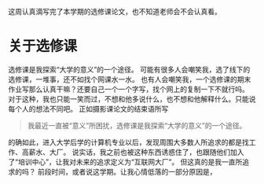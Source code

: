 这周认真滴写完了本学期的选修课论文，也不知道老师会不会认真看。
# 关于选修课
选修课是我探索“大学的意义”的一个途径。
可能有很多人会嘲笑我，选了线下的选修课，一堆事，还不如找个网课水一水。
也有人会嘲笑我，一个选修课的期末作业写那么认真干嘛？还要自己一个一个字写，找个网上的复制一下不就行吗。
对于这种，我也只能一笑而过，不想和他多说什么，也不想和他解释什么。只能说每个人的想法不同吧。
正如摄影课论文的结束语所写
> 我最近一直被“意义”所困扰，选修课是我探索“大学的意义”的一个途径。

的确如此，进入大学后学的计算机专业以后，发现周围大多数人所追求的都是找工作、高薪水、大厂。
说实话，我之前也被这种东西诱惑住了，也跟随他们加入了“培训中心”，让我对未来的追求定义为“互联网大厂”。
但这真的是我一直所追求的吗？
前段时间，或者说这学期。让我心情低落的一部分原因是，
